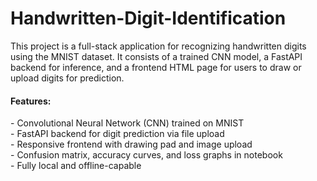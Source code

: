 # Handwritten-Digit-Identification

This project is a full-stack application for recognizing handwritten digits using the MNIST dataset. It consists of a trained CNN model, a FastAPI backend for inference, and a frontend HTML page for users to draw or upload digits for prediction. <br>

<h4>Features: </h4>
- Convolutional Neural Network (CNN) trained on MNIST <br>
- FastAPI backend for digit prediction via file upload <br>
- Responsive frontend with drawing pad and image upload <br>
- Confusion matrix, accuracy curves, and loss graphs in notebook <br>
- Fully local and offline-capable <br>

